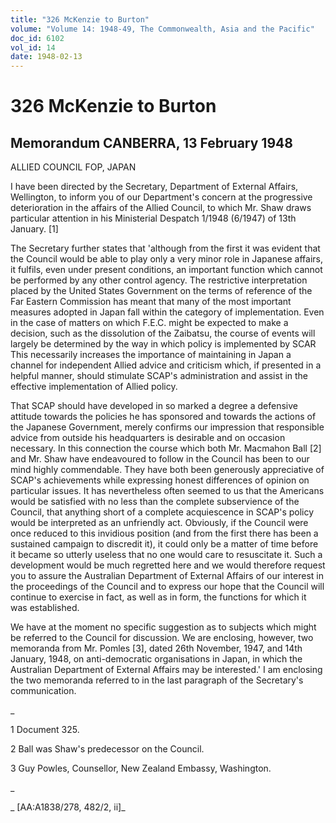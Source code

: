 ```yaml
---
title: "326 McKenzie to Burton"
volume: "Volume 14: 1948-49, The Commonwealth, Asia and the Pacific"
doc_id: 6102
vol_id: 14
date: 1948-02-13
---
```


# 326 McKenzie to Burton

## Memorandum CANBERRA, 13 February 1948

ALLIED COUNCIL FOP, JAPAN

I have been directed by the Secretary, Department of External Affairs, Wellington, to inform you of our Department's concern at the progressive deterioration in the affairs of the Allied Council, to which Mr. Shaw draws particular attention in his Ministerial Despatch 1/1948 (6/1947) of 13th January. [1]

The Secretary further states that 'although from the first it was evident that the Council would be able to play only a very minor role in Japanese affairs, it fulfils, even under present conditions, an important function which cannot be performed by any other control agency. The restrictive interpretation placed by the United States Government on the terms of reference of the Far Eastern Commission has meant that many of the most important measures adopted in Japan fall within the category of implementation. Even in the case of matters on which F.E.C. might be expected to make a decision, such as the dissolution of the Zaibatsu, the course of events will largely be determined by the way in which policy is implemented by SCAR This necessarily increases the importance of maintaining in Japan a channel for independent Allied advice and criticism which, if presented in a helpful manner, should stimulate SCAP's administration and assist in the effective implementation of Allied policy.

That SCAP should have developed in so marked a degree a defensive attitude towards the policies he has sponsored and towards the actions of the Japanese Government, merely confirms our impression that responsible advice from outside his headquarters is desirable and on occasion necessary. In this connection the course which both Mr. Macmahon Ball [2] and Mr. Shaw have endeavoured to follow in the Council has been to our mind highly commendable. They have both been generously appreciative of SCAP's achievements while expressing honest differences of opinion on particular issues. It has nevertheless often seemed to us that the Americans would be satisfied with no less than the complete subservience of the Council, that anything short of a complete acquiescence in SCAP's policy would be interpreted as an unfriendly act. Obviously, if the Council were once reduced to this invidious position (and from the first there has been a sustained campaign to discredit it), it could only be a matter of time before it became so utterly useless that no one would care to resuscitate it. Such a development would be much regretted here and we would therefore request you to assure the Australian Department of External Affairs of our interest in the proceedings of the Council and to express our hope that the Council will continue to exercise in fact, as well as in form, the functions for which it was established.

We have at the moment no specific suggestion as to subjects which might be referred to the Council for discussion. We are enclosing, however, two memoranda from Mr. Pomles [3], dated 26th November, 1947, and 14th January, 1948, on anti-democratic organisations in Japan, in which the Australian Department of External Affairs may be interested.' I am enclosing the two memoranda referred to in the last paragraph of the Secretary's communication.

_

1 Document 325.

2 Ball was Shaw's predecessor on the Council.

3 Guy Powles, Counsellor, New Zealand Embassy, Washington.

_

_ [AA:A1838/278, 482/2, ii]_

